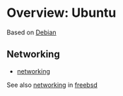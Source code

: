 # Overview: Ubuntu

Based on [Debian](../674)

## Networking

- [networking](../675)

See also [networking](../585) in [freebsd](../672)
